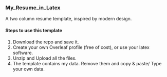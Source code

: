 ### My_Resume_in_Latex
A two column resume template, inspired by modern design. 

#### Steps to use this template
1. Download the repo and save it.
2. Create your own Overleaf profile (free of cost), or use your latex software.
3. Unzip and Upload all the files. 
4. The template contains my data. Remove them and copy & paste/ Type your own data.
